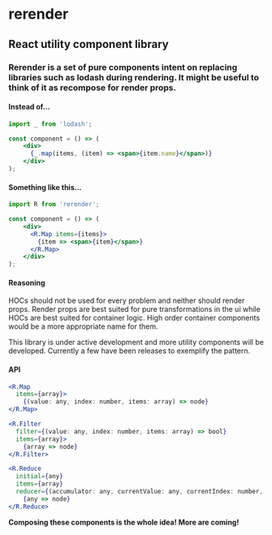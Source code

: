 # rerender

## React utility component library

### Rerender is a set of pure components intent on replacing libraries such as lodash during rendering. It might be useful to think of it as recompose for render props.

#### Instead of...

```jsx harmony
import _ from 'lodash';

const component = () => (
    <div>
      {_.map(items, (item) => <span>{item.name}</span>)}
    </div>
);
```
#### Something like this...

```jsx harmony
import R from 'rerender';

const component = () => (
    <div>
      <R.Map items={items}>
        {item => <span>{item}</span>}
      </R.Map>
    </div>
);
```

#### Reasoning

HOCs should not be used for every problem and neither should render props. Render props are best suited for pure transformations in the ui while HOCs are best suited for container logic. High order container components would be a more appropriate name for them.

This library is under active development and more utility components will be developed. Currently a few have been releases to exemplify the pattern.

#### API

```jsx harmony
<R.Map 
  items={array}>
    {(value: any, index: number, items: array) => node}
</R.Map> 
```
```jsx harmony
<R.Filter 
  filter={(value: any, index: number, items: array) => bool} 
  items={array}>
    {array => node}
</R.Filter>
```
```jsx harmony
<R.Reduce 
  initial={any} 
  items={array} 
  reducer={(accumulator: any, currentValue: any, currentIndex: number, items: array) => accumulator: any}>
    {any => node}
</R.Reduce>
```

**Composing these components is the whole idea! More are coming!**
